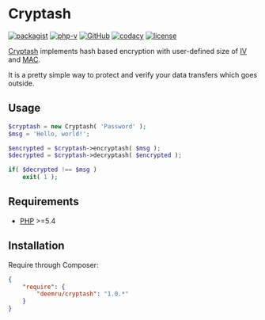 # Cryptash

[![packagist](https://img.shields.io/packagist/v/deemru/cryptash.svg)](https://packagist.org/packages/deemru/cryptash) [![php-v](https://img.shields.io/packagist/php-v/deemru/cryptash.svg)](https://packagist.org/packages/deemru/cryptash) [![GitHub](https://img.shields.io/github/actions/workflow/status/deemru/Cryptash/php.yml?label=github%20actions)](https://github.com/deemru/Cryptash/actions/workflows/php.yml) [![codacy](https://img.shields.io/codacy/grade/e96997be454146f9acf72aae01c604ca.svg?label=codacy)](https://app.codacy.com/gh/deemru/Cryptash/files) [![license](https://img.shields.io/packagist/l/deemru/cryptash.svg)](https://packagist.org/packages/deemru/cryptash)

[Cryptash](https://github.com/deemru/Cryptash) implements hash based encryption with user-defined size of [IV](https://en.wikipedia.org/wiki/Initialization_vector) and [MAC](https://en.wikipedia.org/wiki/Message_authentication_code).

It is a pretty simple way to protect and verify your data transfers which goes outside.

## Usage

```php
$cryptash = new Cryptash( 'Password' );
$msg = 'Hello, world!';

$encrypted = $cryptash->encryptash( $msg );
$decrypted = $cryptash->decryptash( $encrypted );

if( $decrypted !== $msg )
    exit( 1 );
```

## Requirements

- [PHP](http://php.net) >=5.4

## Installation

Require through Composer:

```json
{
    "require": {
        "deemru/cryptash": "1.0.*"
    }
}
```
